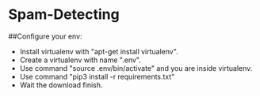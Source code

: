 # Spam-Detecting

##Configure your env:
 * Install virtualenv with "apt-get install virtualenv".
 * Create a virtualenv with name ".env".
 * Use command "source .env/bin/activate" and you are inside virtualenv.
 * Use command "pip3 install -r requirements.txt"
  * Wait the download finish.
